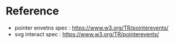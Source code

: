 
# Reference
- pointer envetns spec : https://www.w3.org/TR/pointerevents/
- svg interact spec : https://www.w3.org/TR/pointerevents/
